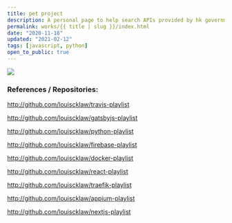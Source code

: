 ```yaml
---
title: pet project
description: A personal page to help search APIs provided by hk government. Also trying using gatsby.
permalink: works/{{ title | slug }}/index.html
date: "2020-11-18"
updated: "2021-02-12"
tags: [javascript, python]
open_to_public: true
---
```


![](/images/works/pet-project.avif)

### References / Repositories:

<a href="http://github.com/louiscklaw/travis-playlist">http://github.com/louiscklaw/travis-playlist</a>

<a href="http://github.com/louiscklaw/gatsbyjs-playlist">http://github.com/louiscklaw/gatsbyjs-playlist</a>

<a href="http://github.com/louiscklaw/python-playlist">http://github.com/louiscklaw/python-playlist</a>

<a href="http://github.com/louiscklaw/firebase-playlist">http://github.com/louiscklaw/firebase-playlist</a>

<a href="http://github.com/louiscklaw/docker-playlist">http://github.com/louiscklaw/docker-playlist</a>

<a href="http://github.com/louiscklaw/react-playlist">http://github.com/louiscklaw/react-playlist</a>

<a href="http://github.com/louiscklaw/traefik-playlist">http://github.com/louiscklaw/traefik-playlist</a>

<a href="http://github.com/louiscklaw/appium-playlist">http://github.com/louiscklaw/appium-playlist</a>

<a href="http://github.com/louiscklaw/nextjs-playlist">http://github.com/louiscklaw/nextjs-playlist</a>